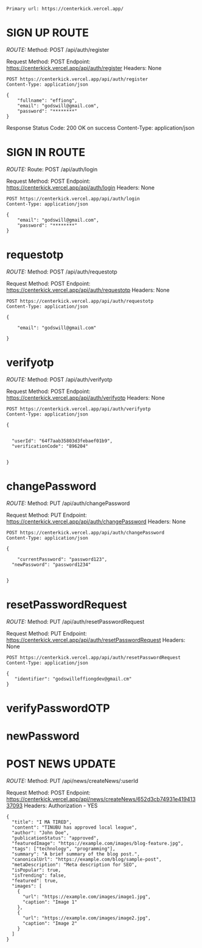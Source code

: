 ``
Primary url: https://centerkick.vercel.app/
``

# SIGN UP ROUTE
*ROUTE:* Method: POST /api/auth/register

Request
Method: POST
Endpoint: https://centerkick.vercel.app/api/auth/register
Headers: None

```
POST https://centerkick.vercel.app/api/auth/register
Content-Type: application/json

{
	"fullname": "effiong",
	"email": "godswill@gmail.com",
	"password": "********"
}

```
Response
Status Code: 200 OK on success
Content-Type: application/json

# SIGN IN ROUTE

*ROUTE:* Route: POST /api/auth/login

Request
Method: POST
Endpoint: https://centerkick.vercel.app/api/auth/login
Headers: None
```
POST https://centerkick.vercel.app/api/auth/login
Content-Type: application/json

{
	"email": "godswill@gmail.com",
	"password": "********"
}

```

# requestotp

*ROUTE:* Method: POST /api/auth/requestotp

Request
Method: POST
Endpoint: https://centerkick.vercel.app/api/auth/requestotp
Headers: None

```
POST https://centerkick.vercel.app/api/auth/requestotp
Content-Type: application/json

{
	
	"email": "godswill@gmail.com"

}

```


# verifyotp

*ROUTE:* Method: POST /api/auth/verifyotp

Request
Method: POST
Endpoint: https://centerkick.vercel.app/api/auth/verifyotp
Headers: None

```
POST https://centerkick.vercel.app/api/auth/verifyotp
Content-Type: application/json

{
	
	
  "userId": "64f7aab35803d3febaef01b9",
  "verificationCode": "896204" 


}

```

# changePassword


*ROUTE:* Method: PUT /api/auth/changePassword

Request
Method: PUT
Endpoint: https://centerkick.vercel.app/api/auth/changePassword
Headers: None

```
POST https://centerkick.vercel.app/api/auth/changePassword
Content-Type: application/json

{
	
    "currentPassword": "password123",
  "newPassword": "password1234"


}

```

# resetPasswordRequest


*ROUTE:* Method: PUT /api/auth/resetPasswordRequest

Request
Method: PUT
Endpoint: https://centerkick.vercel.app/api/auth/resetPasswordRequest
Headers: None

```
POST https://centerkick.vercel.app/api/auth/resetPasswordRequest
Content-Type: application/json

{
   "identifier": "godswilleffiongdev@gmail.cm"
}

```

# verifyPasswordOTP

# newPassword





# POST NEWS UPDATE
*ROUTE:* Method: PUT /api/news/createNews/:userId 


Request
Method: POST
Endpoint: https://centerkick.vercel.app/api/news/createNews/652d3cb74931e41941337093
Headers: Authorization - YES

```
{
  "title": "I MA TIRED",
  "content": "TINUBU has approved local league",
  "author": "John Doe",
  "publicationStatus": "approved",
  "featuredImage": "https://example.com/images/blog-feature.jpg",
  "tags": ["technology", "programming"],
  "summary": "A brief summary of the blog post.",
  "canonicalUrl": "https://example.com/blog/sample-post",
  "metaDescription": "Meta description for SEO",
  "isPopular": true,
  "isTrending": false,
  "featured": true,
  "images": [
    {
      "url": "https://example.com/images/image1.jpg",
      "caption": "Image 1"
    },
    {
      "url": "https://example.com/images/image2.jpg",
      "caption": "Image 2"
    }
  ]
}


```



